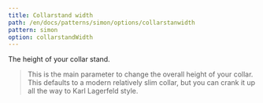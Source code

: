 ```yaml
---
title: Collarstand width
path: /en/docs/patterns/simon/options/collarstanwidth
pattern: simon
option: collarstandWidth
---
```


The height of your collar stand.

> This is the main parameter to change the overall height of your collar. This defaults to a modern relatively slim collar, but you can crank it up all the way to Karl Lagerfeld style.
